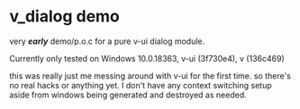 # v_dialog demo

very ***early*** demo/p.o.c for a pure v-ui dialog module.

Currently only tested on Windows 10.0.18363, v-ui (3f730e4), v (136c469)

this was really just me messing around with v-ui for the first time. so there's no real hacks or anything yet.
I don't have any context switching setup aside from windows being generated and destroyed as needed.

